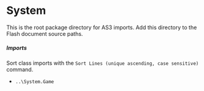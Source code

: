 # System
This is the root package directory for AS3 imports. Add this directory to the Flash document source paths.

##### Imports
Sort class imports with the `Sort Lines (unique ascending, case sensitive)` command.
* `..\System.Game`

